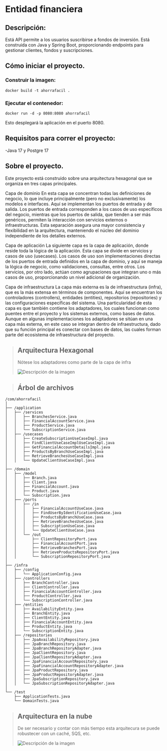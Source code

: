 # Entidad financiera

## Descripción:

Está API permite a los usuarios suscribirse a fondos de inversión.
Está construida con Java y Spring Boot, proporcionando endpoints para gestionar clientes, fondos y suscripciones.

## Cómo iniciar el proyecto.

### Construir la imagen:

```docker build -t ahorrafacil .```

### Ejecutar el contenedor:

```docker run -d -p 8080:8080 ahorrafacil```

Esto desplegará la aplicación en el puerto 8080.

## Requisitos para correr el proyecto:

-Java 17 y Postgre 17 

## Sobre el proyecto.

Este proyecto está construido sobre una arquitectura hexagonal que se organiza en tres capas principales.

Capa de dominio
En esta capa se concentran todas las definiciones de negocio, lo que incluye principalmente (pero no exclusivamente) los modelos e interfaces. Aquí se implementan los puertos de entrada y de salida. Los puertos de entrada corresponden a los casos de uso específicos del negocio, mientras que los puertos de salida, que tienden a ser más genéricos, permiten la interacción con servicios externos o infraestructuras. Esta separación asegura una mayor consistencia y flexibilidad en la arquitectura, manteniendo el núcleo del dominio independiente de los detalles externos.

Capa de aplicación
La siguiente capa es la capa de aplicación, donde reside toda la lógica de la aplicación. Esta capa se divide en servicios y casos de uso (usecases). Los casos de uso son implementaciones directas de los puertos de entrada definidos en la capa de dominio, y aquí se maneja la lógica de negocio, como validaciones, consultas, entre otros. Los servicios, por otro lado, actúan como agrupaciones que integran uno o más casos de uso, proporcionando un nivel adicional de organización.

Capa de infraestructura
La capa más externa es la de infraestructura (infra), que es la más extensa en términos de componentes. Aquí se encuentran los controladores (controllers), entidades (entities), repositorios (repositories) y las configuraciones específicas del sistema. Una particularidad de esta capa es que también contiene los adaptadores, los cuales funcionan como puentes entre el proyecto y los sistemas externos, como bases de datos. Aunque en algunas implementaciones los adaptadores se sitúan en una capa más externa, en este caso se integran dentro de infraestructura, dado que su función principal es conectar con bases de datos, las cuales forman parte del ecosistema de infraestructura del proyecto.


>## Arquitectura Hexagonal
>  Nótese los adaptadores como parte de la capa de infra
>
>
>
>![Descripción de la imagen](./Assets/hexagonal_design.jpg)

>## Árbol de archivos
>
>

```
/com/ahorrafacil
│
├── /application
│   ├── /services
│   │   ├── BranchesService.java
│   │   ├── FinancialAccountService.java
│   │   ├── ProductService.java
│   │   └── SubscriptionService.java
│   ├── /usecases
│   │   ├── CreateSubscriptionUseCaseImpl.java
│   │   ├── FindClientUseCaseImplUseCaseImpl.java
│   │   ├── GetFinancialAccountDetailsImpl.java
│   │   ├── ProductsByBranchUseCaseImpl.java
│   │   ├── RetrieveBranchesUseCaseImpl.java
│   │   └── UpdateClientUseCaseImpl.java
│
├── /domain
│   ├── /model
│   │   ├── Branch.java
│   │   ├── Client.java
│   │   ├── FinancialAccount.java
│   │   ├── Product.java
│   │   └── Subscription.java
│   ├── /ports
│   │   ├── /in
│   │   │   ├── FinancialAccountUseCase.java
│   │   │   ├── FindUserByIdentificationUseCase.java
│   │   │   ├── ProductsByBranchUseCase.java
│   │   │   ├── RetrieveBranchesUseCase.java
│   │   │   ├── SubscriptionUseCase.java
│   │   │   └── UpdateClientUseCase.java
│   │   └── /out
│   │       ├── ClientRepositoryPort.java
│   │       ├── FinancialAccountPort.java
│   │       ├── RetrieveBranchesPort.java
│   │       ├── RetrieveProductsRepositoryPort.java
│   │       └── SubscriptionRepositoryPort.java
│
├── /infra
│   ├── /config
│   │   └── ApplicationConfig.java
│   ├── /controllers
│   │   ├── BranchController.java
│   │   ├── ClientController.java
│   │   ├── FinancialAccountController.java
│   │   ├── ProductController.java
│   │   └── SubscriptionController.java
│   ├── /entities
│   │   ├── AvailabilityEntity.java
│   │   ├── BranchEntity.java
│   │   ├── ClientEntity.java
│   │   ├── FinancialAccountEntity.java
│   │   ├── ProductEntity.java
│   │   └── SubscriptionEntity.java
│   ├── /repositories
│   │   ├── JpaAvailabilityRepository.java
│   │   ├── JpaBranchRepository.java
│   │   ├── JpaBranchRepositoryAdapter.java
│   │   ├── JpaClientRepository.java
│   │   ├── JpaClientRepositoryAdapter.java
│   │   ├── JpaFinancialAccountRepository.java
│   │   ├── JpaFinancialAccountRepositoryAdapter.java
│   │   ├── JpaProductRepository.java
│   │   ├── JpaProductRepositoryAdapter.java
│   │   ├── JpaSubscriptionRepository.java
│   │   └── JpaSubscriptionRepositoryAdapter.java
│
└── /test
    ├── ApplicationTests.java
    └── DomainTests.java

```

>## Arquitectura en la nube
> De ser necesario y contar con más tiempo esta arquitecura se puede robustecer con un caché, SQS, etc.
>
>![Descripción de la imagen](./Assets/arquitectura_nube.jpg)






